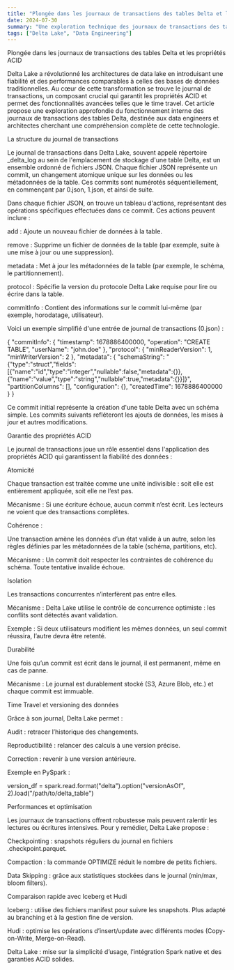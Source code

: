 ```yaml
---
title: "Plongée dans les journaux de transactions des tables Delta et les propriétés ACID"
date: 2024-07-30
summary: "Une exploration technique des journaux de transactions des tables Delta, détaillant leur structure, leur rôle dans la garantie des propriétés ACID, le contrôle de la concurrence et les implications sur les performances."
tags: ["Delta Lake", "Data Engineering"]
---
```



Plongée dans les journaux de transactions des tables Delta et les propriétés ACID

Delta Lake a révolutionné les architectures de data lake en introduisant une fiabilité et des performances comparables à celles des bases de données traditionnelles. Au cœur de cette transformation se trouve le journal de transactions, un composant crucial qui garantit les propriétés ACID et permet des fonctionnalités avancées telles que le time travel. Cet article propose une exploration approfondie du fonctionnement interne des journaux de transactions des tables Delta, destinée aux data engineers et architectes cherchant une compréhension complète de cette technologie.

La structure du journal de transactions

Le journal de transactions dans Delta Lake, souvent appelé répertoire _delta_log au sein de l'emplacement de stockage d'une table Delta, est un ensemble ordonné de fichiers JSON. Chaque fichier JSON représente un commit, un changement atomique unique sur les données ou les métadonnées de la table. Ces commits sont numérotés séquentiellement, en commençant par 0.json, 1.json, et ainsi de suite.

Dans chaque fichier JSON, on trouve un tableau d'actions, représentant des opérations spécifiques effectuées dans ce commit. Ces actions peuvent inclure :

add : Ajoute un nouveau fichier de données à la table.

remove : Supprime un fichier de données de la table (par exemple, suite à une mise à jour ou une suppression).

metadata : Met à jour les métadonnées de la table (par exemple, le schéma, le partitionnement).

protocol : Spécifie la version du protocole Delta Lake requise pour lire ou écrire dans la table.

commitInfo : Contient des informations sur le commit lui-même (par exemple, horodatage, utilisateur).

Voici un exemple simplifié d'une entrée de journal de transactions (0.json) :

{
  "commitInfo": {
    "timestamp": 1678886400000,
    "operation": "CREATE TABLE",
    "userName": "john.doe"
  },
  "protocol": {
    "minReaderVersion": 1,
    "minWriterVersion": 2
  },
  "metadata": {
    "schemaString": "{"type":"struct","fields":[{"name":"id","type":"integer","nullable":false,"metadata":{}},{"name":"value","type":"string","nullable":true,"metadata":{}}]}",
    "partitionColumns": [],
    "configuration": {},
    "createdTime": 1678886400000
  }
}

Ce commit initial représente la création d'une table Delta avec un schéma simple. Les commits suivants refléteront les ajouts de données, les mises à jour et autres modifications.

Garantie des propriétés ACID

Le journal de transactions joue un rôle essentiel dans l'application des propriétés ACID qui garantissent la fiabilité des données :

Atomicité

Chaque transaction est traitée comme une unité indivisible : soit elle est entièrement appliquée, soit elle ne l’est pas.

Mécanisme : Si une écriture échoue, aucun commit n’est écrit. Les lecteurs ne voient que des transactions complètes.

Cohérence :

Une transaction amène les données d’un état valide à un autre, selon les règles définies par les métadonnées de la table (schéma, partitions, etc).

Mécanisme : Un commit doit respecter les contraintes de cohérence du schéma. Toute tentative invalide échoue.

Isolation

Les transactions concurrentes n’interfèrent pas entre elles.

Mécanisme : Delta Lake utilise le contrôle de concurrence optimiste : les conflits sont détectés avant validation.

Exemple : Si deux utilisateurs modifient les mêmes données, un seul commit réussira, l’autre devra être retenté.

Durabilité

Une fois qu’un commit est écrit dans le journal, il est permanent, même en cas de panne.

Mécanisme : Le journal est durablement stocké (S3, Azure Blob, etc.) et chaque commit est immuable.

Time Travel et versioning des données

Grâce à son journal, Delta Lake permet :

Audit : retracer l’historique des changements.

Reproductibilité : relancer des calculs à une version précise.

Correction : revenir à une version antérieure.

Exemple en PySpark :

version_df = spark.read.format("delta").option("versionAsOf", 2).load("/path/to/delta_table")

Performances et optimisation

Les journaux de transactions offrent robustesse mais peuvent ralentir les lectures ou écritures intensives. Pour y remédier, Delta Lake propose :

Checkpointing : snapshots réguliers du journal en fichiers .checkpoint.parquet.

Compaction : la commande OPTIMIZE réduit le nombre de petits fichiers.

Data Skipping : grâce aux statistiques stockées dans le journal (min/max, bloom filters).

Comparaison rapide avec Iceberg et Hudi

Iceberg : utilise des fichiers manifest pour suivre les snapshots. Plus adapté au branching et à la gestion fine de version.

Hudi : optimise les opérations d’insert/update avec différents modes (Copy-on-Write, Merge-on-Read).

Delta Lake : mise sur la simplicité d’usage, l’intégration Spark native et des garanties ACID solides.